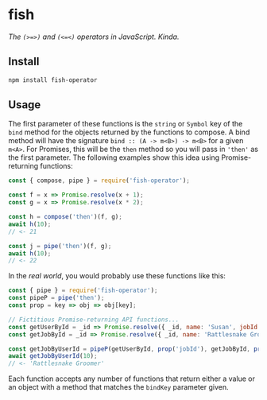 # fish
_The `(>=>)` and `(<=<)` operators in JavaScript. Kinda._

## Install
```bash
npm install fish-operator
```

## Usage
The first parameter of these functions is the `string` or `Symbol` key of the `bind` method for the objects returned by the functions to compose. A bind method will have the signature `bind :: (A -> m<B>) -> m<B>` for a given `m<A>`. For Promises, this will be the `then` method so you will pass in `'then'` as the first parameter. The following examples show this idea using Promise-returning functions:

```javascript
const { compose, pipe } = require('fish-operator');

const f = x => Promise.resolve(x + 1);
const g = x => Promise.resolve(x * 2);

const h = compose('then')(f, g);
await h(10);
// <- 21

const j = pipe('then')(f, g);
await h(10);
// <- 22
```

In the _real world_, you would probably use these functions like this:
```javascript
const { pipe } = require('fish-operator');
const pipeP = pipe('then');
const prop = key => obj => obj[key];

// Fictitious Promise-returning API functions...
const getUserById = _id => Promise.resolve({ _id, name: 'Susan', jobId: 2 });
const getJobById = _id => Promise.resolve({ _id, name: 'Rattlesnake Groomer' });

const getJobByUserId = pipeP(getUserById, prop('jobId'), getJobById, prop('name'));
await getJobByUserId(10);
// <- 'Rattlesnake Groomer'
```

Each function accepts any number of functions that return either a value or an object with a method that matches the `bindKey` parameter given.
